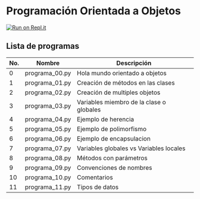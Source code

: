 # Programación Orientada a Objetos

[![Run on Repl.it](https://repl.it/badge/github/salvadorhm/poo)](https://repl.it/github/salvadorhm/poo)

## Lista de programas

|No.  | Nombre  | Descripción |
|---|---|---|
| 0 | programa_00.py | Hola mundo orientado a objetos |
| 1 | programa_01.py | Creación de métodos en las clases |
| 2 | programa_02.py | Creación de multiples objetos |
| 3 | programa_03.py | Variables miembro de la clase o globales |
| 4 | programa_04.py | Ejemplo de herencia |
| 5 | programa_05.py | Ejemplo de polimorfismo |
| 6 | programa_06.py | Ejemplo de encapsulacion |
| 7 | programa_07.py | Variables globales vs Variables locales |
| 8 | programa_08.py | Métodos con parámetros |
| 9 | programa_09.py | Convenciones de nombres |
| 10 | programa_10.py | Comentarios |
| 11 | programa_11.py | Tipos de datos |



